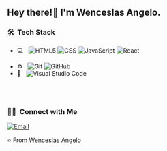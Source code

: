 
<h2> Hey there!👋 I'm Wenceslas Angelo.</h2>

<h3> 🛠 &nbsp;Tech Stack</h3>

- 💻 &nbsp;
  ![HTML5](https://img.shields.io/badge/-HTML5-333333?style=flat&logo=HTML5)
  ![CSS](https://img.shields.io/badge/-CSS-333333?style=flat&logo=CSS3&logoColor=1572B6)
  ![JavaScript](https://img.shields.io/badge/-JavaScript-333333?style=flat&logo=javascript)
  ![React](https://img.shields.io/badge/-React-333333?style=flat&logo=react)
  <!--   ![Node.js](https://img.shields.io/badge/-Node.js-333333?style=flat&logo=node.js) -->
<!-- - 🛢 &nbsp; -->
<!--   ![MongoDB](https://img.shields.io/badge/-MongoDB-333333?style=flat&logo=mongodb) -->
- ⚙️ &nbsp;
  ![Git](https://img.shields.io/badge/-Git-333333?style=flat&logo=git)
  ![GitHub](https://img.shields.io/badge/-GitHub-333333?style=flat&logo=github)
- 🔧 &nbsp;
  ![Visual Studio Code](https://img.shields.io/badge/-Visual%20Studio%20Code-333333?style=flat&logo=visual-studio-code&logoColor=007ACC)

<br/>

<br/>

<h3> 🤝🏻 &nbsp;Connect with Me </h3>

<a href="mailto:wenceslasangelo@gmail.com"><img alt="Email" src="https://img.shields.io/badge/wenceslasangelo@gmail.com-blue?style=flat-square&logo=gmail"></a>

⭐️ From [Wenceslas Angelo](https://github.com/Wenceslas-Angelo)

